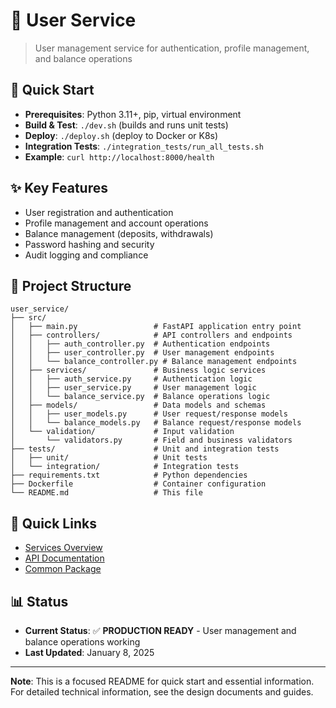 # 👤 User Service

> User management service for authentication, profile management, and balance operations

## 🚀 Quick Start
- **Prerequisites**: Python 3.11+, pip, virtual environment
- **Build & Test**: `./dev.sh` (builds and runs unit tests)
- **Deploy**: `./deploy.sh` (deploy to Docker or K8s)
- **Integration Tests**: `./integration_tests/run_all_tests.sh`
- **Example**: `curl http://localhost:8000/health`

## ✨ Key Features
- User registration and authentication
- Profile management and account operations
- Balance management (deposits, withdrawals)
- Password hashing and security
- Audit logging and compliance

## 📁 Project Structure
```
user_service/
├── src/
│   ├── main.py                 # FastAPI application entry point
│   ├── controllers/            # API controllers and endpoints
│   │   ├── auth_controller.py  # Authentication endpoints
│   │   ├── user_controller.py  # User management endpoints
│   │   └── balance_controller.py # Balance management endpoints
│   ├── services/               # Business logic services
│   │   ├── auth_service.py     # Authentication logic
│   │   ├── user_service.py     # User management logic
│   │   └── balance_service.py  # Balance operations logic
│   ├── models/                 # Data models and schemas
│   │   ├── user_models.py      # User request/response models
│   │   └── balance_models.py   # Balance request/response models
│   └── validation/             # Input validation
│       └── validators.py       # Field and business validators
├── tests/                      # Unit and integration tests
│   ├── unit/                   # Unit tests
│   └── integration/            # Integration tests
├── requirements.txt            # Python dependencies
├── Dockerfile                  # Container configuration
└── README.md                   # This file
```

## 🔗 Quick Links
- [Services Overview](../README.md)
- [API Documentation](http://localhost:8000/docs)
- [Common Package](../common/README.md)

## 📊 Status
- **Current Status**: ✅ **PRODUCTION READY** - User management and balance operations working
- **Last Updated**: January 8, 2025

---

**Note**: This is a focused README for quick start and essential information. For detailed technical information, see the design documents and guides.